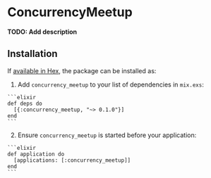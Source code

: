 # ConcurrencyMeetup

**TODO: Add description**

## Installation

If [available in Hex](https://hex.pm/docs/publish), the package can be installed as:

  1. Add `concurrency_meetup` to your list of dependencies in `mix.exs`:

    ```elixir
    def deps do
      [{:concurrency_meetup, "~> 0.1.0"}]
    end
    ```

  2. Ensure `concurrency_meetup` is started before your application:

    ```elixir
    def application do
      [applications: [:concurrency_meetup]]
    end
    ```


